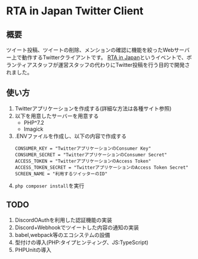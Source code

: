 # RTA in Japan Twitter Client

## 概要
ツイート投稿、ツイートの削除、メンションの確認に機能を絞ったWebサーバー上で動作するTwitterクライアントです。
[RTA in Japan](https://rtain.jp "RTA in Japan")というイベントで、ボランティアスタッフが運営スタッフの代わりにTwitter投稿を行う目的で開発されました。

## 使い方
1. Twitterアプリケーションを作成する(詳細な方法は各種サイト参照)
1. 以下を用意したサーバーを用意する
    * PHP^7.2
    * Imagick
1. .ENVファイルを作成し、以下の内容で作成する
    ```.env
    CONSUMER_KEY = "TwitterアプリケーションのConsumer Key"
    CONSUMER_SECRET = "TwitterアプリケーションのConsumer Secret"
    ACCESS_TOKEN = "TwitterアプリケーションのAccess Token"
    ACCESS_TOKEN_SECRET = "TwitterアプリケーションのAccess Token Secret"
    SCREEN_NAME = "利用するツイッターのID"
    ```
1. `php composer install`を実行

## TODO
1. DiscordOAuthを利用した認証機能の実装
1. Discord+Webhookでツイートした内容の通知の実装
1. babel,webpack等のエコシステムの設備
1. 型付けの導入(PHP:タイプヒンティング、JS:TypeScript)
1. PHPUnitの導入